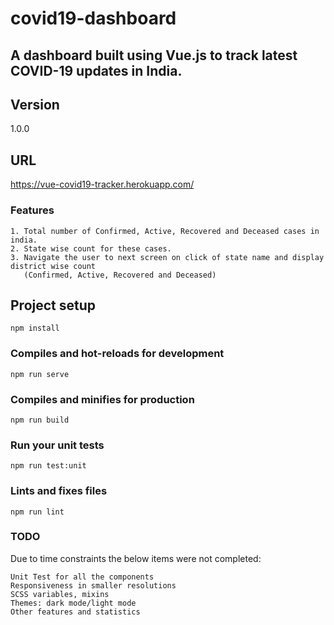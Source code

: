 # covid19-dashboard
## A dashboard built using Vue.js to track latest COVID-19 updates in India.

## Version
1.0.0

## URL
https://vue-covid19-tracker.herokuapp.com/

### Features
```
1. Total number of Confirmed, Active, Recovered and Deceased cases in india.
2. State wise count for these cases.
3. Navigate the user to next screen on click of state name and display district wise count
   (Confirmed, Active, Recovered and Deceased)
```

## Project setup
```
npm install
```

### Compiles and hot-reloads for development
```
npm run serve
```

### Compiles and minifies for production
```
npm run build
```

### Run your unit tests
```
npm run test:unit
```

### Lints and fixes files
```
npm run lint
```

### TODO 
Due to time constraints the below items were not completed:
```
Unit Test for all the components
Responsiveness in smaller resolutions
SCSS variables, mixins
Themes: dark mode/light mode
Other features and statistics
```

